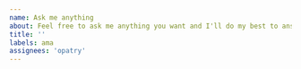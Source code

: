 ```yaml
---
name: Ask me anything
about: Feel free to ask me anything you want and I'll do my best to answer you.
title: ''
labels: ama
assignees: 'opatry'
---
```

